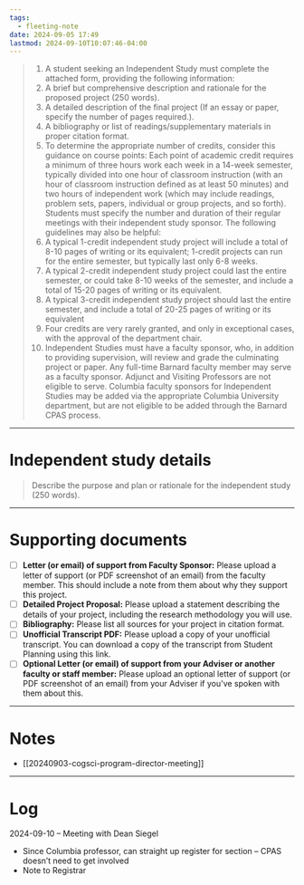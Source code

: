 ```yaml
---
tags:
  - fleeting-note
date: 2024-09-05 17:49
lastmod: 2024-09-10T10:07:46-04:00
---
```

>1. A student seeking an Independent Study must complete the attached form, providing the following information:
>	1. A brief but comprehensive description and rationale for the proposed project (250 words).
>	2. A detailed description of the final project (If an essay or paper, specify the number of pages required.).
>	3. A bibliography or list of readings/supplementary materials in proper citation format.
>2. To determine the appropriate number of credits, consider this guidance on course points: Each point of academic credit requires a minimum of three hours work each week in a 14-week semester, typically divided into one hour of classroom instruction (with an hour of classroom instruction defined as at least 50 minutes) and two hours of independent work (which may include readings, problem sets, papers, individual or group projects, and so forth). Students must specify the number and duration of their regular meetings with their independent study sponsor. The following guidelines may also be helpful:
>	1. A typical 1-credit independent study project will include a total of 8-10 pages of writing or its equivalent;  1-credit projects can run for the entire semester, but typically last only 6-8 weeks.
>	2. A typical 2-credit independent study project could last the entire semester, or could take 8-10 weeks of the semester, and include a total of 15-20 pages of writing or its equivalent.
>	3. A typical 3-credit independent study project should last the entire semester, and include a total of 20-25 pages of writing or its equivalent
>	4. Four credits are very rarely granted, and only in exceptional cases, with the approval of the department chair.
>3. Independent Studies must have a faculty sponsor, who, in addition to providing supervision, will review and grade the culminating project or paper. Any full-time Barnard faculty member may serve as a faculty sponsor. Adjunct and Visiting Professors are not eligible to serve. Columbia faculty sponsors for Independent Studies may be added via the appropriate Columbia University department, but are not eligible to be added through the Barnard CPAS process.

---
# Independent study details

>Describe the purpose and plan or rationale for the independent study (250 words).

----
# Supporting documents

- [ ] **Letter (or email) of support from Faculty Sponsor:**  Please upload a letter of support (or PDF screenshot of an email) from the faculty member.  This should include a note from them about why they support this project.
- [ ] **Detailed Project Proposal:**  Please upload a statement describing the details of your project, including the research methodology you will use.
- [ ] **Bibliography:**  Please list all sources for your project in citation format.
- [ ] **Unofficial Transcript PDF:**  Please upload a copy of your unofficial transcript.  You can download a copy of the transcript from Student Planning using this link.
- [ ] **Optional Letter (or email) of support from your Adviser or another faculty or staff member:**  Please upload an optional letter of support (or PDF screenshot of an email) from your Adviser if you've spoken with them about this.

---
# Notes

- [[20240903-cogsci-program-director-meeting]]

---

# Log

2024-09-10 – Meeting with Dean Siegel

- Since Columbia professor, can straight up register for section – CPAS doesn’t need to get involved
- Note to Registrar
